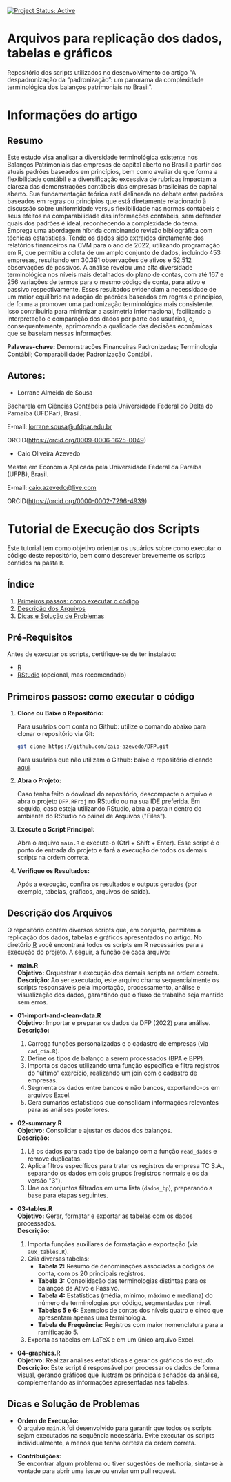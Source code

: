 [![Project Status: Active](https://www.repostatus.org/badges/latest/active.svg)](https://www.repostatus.org/#active)

# Arquivos para replicação dos dados, tabelas e gráficos
Repositório dos scripts utilizados no desenvolvimento do artigo "A despadronização da “padronização”: um panorama da complexidade terminológica dos balanços patrimoniais no Brasil".

# Informações do artigo

## Resumo

Este estudo visa analisar a diversidade terminológica existente nos Balanços Patrimoniais das empresas de capital aberto no Brasil a partir dos atuais padrões baseados em princípios, bem como avaliar de que forma a flexibilidade contábil e a diversificação excessiva de rubricas impactam a clareza das demonstrações contábeis das empresas brasileiras de capital aberto. Sua fundamentação teórica está delineada no debate entre padrões baseados em regras ou princípios que está diretamente relacionado à discussão sobre uniformidade versus flexibilidade nas normas contábeis e seus efeitos na comparabilidade das informações contábeis, sem defender quais dos padrões é ideal, reconhecendo a complexidade do tema. Emprega uma abordagem híbrida combinando revisão bibliográfica com técnicas estatísticas. Tendo os dados sido extraídos diretamente dos relatórios financeiros na CVM para o ano de 2022, utilizando programação em R, que permitiu a coleta de um amplo conjunto de dados, incluindo 453 empresas, resultando em 30.391 observações de ativos e 52.512 observações de passivos. A análise revelou uma alta diversidade terminológica nos níveis mais detalhados do plano de contas, com até 167 e 256 variações de termos para o mesmo código de conta, para ativo e passivo respectivamente. Esses resultados evidenciam a necessidade de um maior equilíbrio na adoção de padrões baseados em regras e princípios, de forma a promover uma padronização terminológica mais consistente. Isso contribuiria para minimizar a assimetria informacional, facilitando a interpretação e comparação dos dados por parte dos usuários, e, consequentemente, aprimorando a qualidade das decisões econômicas que se baseiam nessas informações.

**Palavras-chave:** Demonstrações Financeiras Padronizadas; Terminologia Contábil; Comparabilidade; Padronização Contábil.


## Autores:

* Lorrane Almeida de Sousa

Bacharela em Ciências Contábeis pela Universidade Federal do Delta do Parnaíba (UFDPar), Brasil.

E-mail: lorrane.sousa@ufdpar.edu.br

ORCID(https://orcid.org/0009-0006-1625-0049)


* Caio Oliveira Azevedo

Mestre em Economia Aplicada pela Universidade Federal da Paraíba (UFPB), Brasil.

E-mail: caio.azevedo@live.com

ORCID(https://orcid.org/0000-0002-7296-4939)



# Tutorial de Execução dos Scripts

Este tutorial tem como objetivo orientar os usuários sobre como executar o código deste repositório, bem como descrever brevemente os scripts contidos na pasta `R`.


## Índice
1. [Primeiros passos: como executar o código](#como-executar-o-código)
2. [Descrição dos Arquivos](#descrição-dos-arquivos)
3. [Dicas e Solução de Problemas](#dicas-e-solução-de-problemas)

## Pré-Requisitos

Antes de executar os scripts, certifique-se de ter instalado:

- [R](https://www.r-project.org/)
- [RStudio](https://www.rstudio.com/) (opcional, mas recomendado)


## Primeiros passos: como executar o código

1. **Clone ou Baixe o Repositório:**

   Para usuários com conta no Github: utilize o comando abaixo para clonar o repositório via Git:
   
   ```bash
   git clone https://github.com/caio-azevedo/DFP.git
   ```
   Para usuários que não utilizam o Github: baixe o repositório clicando [aqui](https://github.com/caio-azevedo/DFP/archive/refs/heads/master.zip).

2. **Abra o Projeto:**

   Caso tenha feito o dowload do repositório, descompacte o arquivo e abra o projeto `DFP.RProj` no RStudio ou na sua IDE preferida. Em seguida, caso esteja utilizando RStudio, abra a pasta `R` dentro do ambiente do RStudio no painel de Arquivos ("Files").

3. **Execute o Script Principal:**

   Abra o arquivo `main.R` e execute-o (Ctrl + Shift + Enter). Esse script é o ponto de entrada do projeto e fará a execução de todos os demais scripts na ordem correta.

4. **Verifique os Resultados:**

   Após a execução, confira os resultados e outputs gerados (por exemplo, tabelas, gráficos, arquivos de saída).


## Descrição dos Arquivos

O repositório contém diversos scripts que, em conjunto, permitem a replicação dos dados, tabelas e gráficos apresentados no artigo. No diretório [R](https://github.com/caio-azevedo/DFP/tree/master/R) você encontrará todos os scripts em R necessários para a execução do projeto. A seguir, a função de cada arquivo:

- **main.R**  
  **Objetivo:** Orquestrar a execução dos demais scripts na ordem correta.  
  **Descrição:** Ao ser executado, este arquivo chama sequencialmente os scripts responsáveis pela importação, processamento, análise e visualização dos dados, garantindo que o fluxo de trabalho seja mantido sem erros.

- **01-import-and-clean-data.R**  
  **Objetivo:** Importar e preparar os dados da DFP (2022) para análise.  
  **Descrição:**  
  1. Carrega funções personalizadas e o cadastro de empresas (via `cad_cia.R`).  
  2. Define os tipos de balanço a serem processados (BPA e BPP).  
  3. Importa os dados utilizando uma função específica e filtra registros do “último” exercício, realizando um join com o cadastro de empresas.  
  4. Segmenta os dados entre bancos e não bancos, exportando-os em arquivos Excel.  
  5. Gera sumários estatísticos que consolidam informações relevantes para as análises posteriores.

- **02-summary.R**  
  **Objetivo:** Consolidar e ajustar os dados dos balanços.  
  **Descrição:**  
  1. Lê os dados para cada tipo de balanço com a função `read_dados` e remove duplicatas.  
  2. Aplica filtros específicos para tratar os registros da empresa TC S.A., separando os dados em dois grupos (registros normais e os da versão "3").  
  3. Une os conjuntos filtrados em uma lista (`dados_bp`), preparando a base para etapas seguintes.

- **03-tables.R**  
  **Objetivo:** Gerar, formatar e exportar as tabelas com os dados processados.  
  **Descrição:**  
  1. Importa funções auxiliares de formatação e exportação (via `aux_tables.R`).  
  2. Cria diversas tabelas:  
     - **Tabela 2:** Resumo de denominações associadas a códigos de conta, com os 20 principais registros.  
     - **Tabela 3:** Consolidação das terminologias distintas para os balanços de Ativo e Passivo.  
     - **Tabela 4:** Estatísticas (média, mínimo, máximo e mediana) do número de terminologias por código, segmentadas por nível.  
     - **Tabelas 5 e 6:** Exemplos de contas dos níveis quatro e cinco que apresentam apenas uma terminologia.  
     - **Tabela de Frequência:** Registros com maior nomenclatura para a ramificação 5.  
  3. Exporta as tabelas em LaTeX e em um único arquivo Excel.

- **04-graphics.R**  
  **Objetivo:** Realizar análises estatísticas e gerar os gráficos do estudo.  
  **Descrição:** Este script é responsável por processar os dados de forma visual, gerando gráficos que ilustram os principais achados da análise, complementando as informações apresentadas nas tabelas.


## Dicas e Solução de Problemas


- **Ordem de Execução:**  
  O arquivo `main.R` foi desenvolvido para garantir que todos os scripts sejam executados na sequência necessária. Evite executar os scripts individualmente, a menos que tenha certeza da ordem correta.

- **Contribuições:**  
  Se encontrar algum problema ou tiver sugestões de melhoria, sinta-se à vontade para abrir uma issue ou enviar um pull request.


